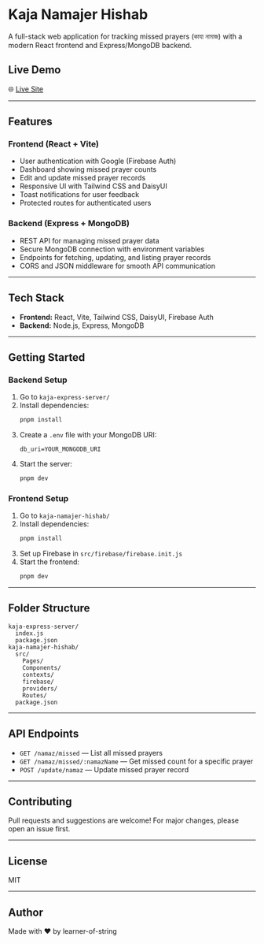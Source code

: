# Kaja Namajer Hishab

A full-stack web application for tracking missed prayers (কাযা নামাজ) with a modern React frontend and Express/MongoDB backend.

## Live Demo

🌐 [Live Site](https://registry-of-kaja-namaj.web.app)

---

## Features

### Frontend (React + Vite)
- User authentication with Google (Firebase Auth)
- Dashboard showing missed prayer counts
- Edit and update missed prayer records
- Responsive UI with Tailwind CSS and DaisyUI
- Toast notifications for user feedback
- Protected routes for authenticated users

### Backend (Express + MongoDB)
- REST API for managing missed prayer data
- Secure MongoDB connection with environment variables
- Endpoints for fetching, updating, and listing prayer records
- CORS and JSON middleware for smooth API communication

---

## Tech Stack
- **Frontend:** React, Vite, Tailwind CSS, DaisyUI, Firebase Auth
- **Backend:** Node.js, Express, MongoDB

---

## Getting Started

### Backend Setup
1. Go to `kaja-express-server/`
2. Install dependencies:
   ```bash
   pnpm install
   ```
3. Create a `.env` file with your MongoDB URI:
   ```env
   db_uri=YOUR_MONGODB_URI
   ```
4. Start the server:
   ```bash
   pnpm dev
   ```

### Frontend Setup
1. Go to `kaja-namajer-hishab/`
2. Install dependencies:
   ```bash
   pnpm install
   ```
3. Set up Firebase in `src/firebase/firebase.init.js`
4. Start the frontend:
   ```bash
   pnpm dev
   ```

---

## Folder Structure

```
kaja-express-server/
  index.js
  package.json
kaja-namajer-hishab/
  src/
    Pages/
    Components/
    contexts/
    firebase/
    providers/
    Routes/
  package.json
```

---

## API Endpoints
- `GET /namaz/missed` — List all missed prayers
- `GET /namaz/missed/:namazName` — Get missed count for a specific prayer
- `POST /update/namaz` — Update missed prayer record

---

## Contributing
Pull requests and suggestions are welcome! For major changes, please open an issue first.

---

## License
MIT

---

## Author
Made with ❤️ by learner-of-string
